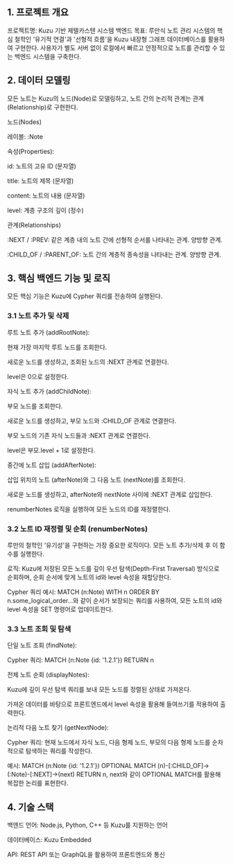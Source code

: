 ## 1. 프로젝트 개요
프로젝트명: Kuzu 기반 제텔카스텐 시스템 백엔드
목표: 루만식 노트 관리 시스템의 핵심 철학인 '유기적 연결'과 '선형적 흐름'을 Kuzu 내장형 그래프 데이터베이스를 활용하여 구현한다. 사용자가 별도 서버 없이 로컬에서 빠르고 안정적으로 노트를 관리할 수 있는 백엔드 시스템을 구축한다.

## 2. 데이터 모델링
모든 노트는 Kuzu의 노드(Node)로 모델링하고, 노트 간의 논리적 관계는 관계(Relationship)로 구현한다.

노드(Nodes)

레이블: :Note

속성(Properties):

id: 노트의 고유 ID (문자열)

title: 노트의 제목 (문자열)

content: 노트의 내용 (문자열)

level: 계층 구조의 깊이 (정수)

관계(Relationships)

:NEXT / :PREV: 같은 계층 내의 노트 간에 선형적 순서를 나타내는 관계. 양방향 관계.

:CHILD_OF / :PARENT_OF: 노트 간의 계층적 종속성을 나타내는 관계. 양방향 관계.

## 3. 핵심 백엔드 기능 및 로직
모든 핵심 기능은 Kuzu에 Cypher 쿼리를 전송하여 실행된다.

### 3.1 노트 추가 및 삭제
루트 노트 추가 (addRootNote):

현재 가장 마지막 루트 노드를 조회한다.

새로운 노드를 생성하고, 조회된 노드의 :NEXT 관계로 연결한다.

level은 0으로 설정한다.

자식 노트 추가 (addChildNote):

부모 노드를 조회한다.

새로운 노드를 생성하고, 부모 노드와 :CHILD_OF 관계로 연결한다.

부모 노드의 기존 자식 노드들과 :NEXT 관계로 연결한다.

level은 부모.level + 1로 설정한다.

중간에 노트 삽입 (addAfterNote):

삽입 위치의 노트 (afterNote)와 그 다음 노트 (nextNote)를 조회한다.

새로운 노드를 생성하고, afterNote와 nextNote 사이에 :NEXT 관계로 삽입한다.

renumberNotes 로직을 실행하여 모든 노드의 ID를 재정렬한다.

### 3.2 노트 ID 재정렬 및 순회 (renumberNotes)
루만의 철학인 '유기성'을 구현하는 가장 중요한 로직이다. 모든 노트 추가/삭제 후 이 함수를 실행한다.

로직: Kuzu에 저장된 모든 노드를 깊이 우선 탐색(Depth-First Traversal) 방식으로 순회하며, 순회 순서에 맞게 노트의 id와 level 속성을 재할당한다.

Cypher 쿼리 예시: MATCH (n:Note) WITH n ORDER BY n.some_logical_order...와 같이 순서가 보장되는 쿼리를 사용하여, 모든 노트의 id와 level 속성을 SET 명령어로 업데이트한다.

### 3.3 노트 조회 및 탐색
단일 노트 조회 (findNote):

Cypher 쿼리: MATCH (n:Note {id: '1.2.1'}) RETURN n

전체 노트 순회 (displayNotes):

Kuzu에 깊이 우선 탐색 쿼리를 보내 모든 노드를 정렬된 상태로 가져온다.

가져온 데이터를 바탕으로 프론트엔드에서 level 속성을 활용해 들여쓰기를 적용하여 출력한다.

논리적 다음 노트 찾기 (getNextNode):

Cypher 쿼리: 현재 노드에서 자식 노드, 다음 형제 노드, 부모의 다음 형제 노드를 순차적으로 탐색하는 쿼리를 작성한다.

예시: MATCH (n:Note {id: '1.2.1'}) OPTIONAL MATCH (n)-[:CHILD_OF]->(:Note)-[:NEXT]->(next) RETURN n, next와 같이 OPTIONAL MATCH를 활용해 복잡한 논리를 표현한다.

## 4. 기술 스택
백엔드 언어: Node.js, Python, C++ 등 Kuzu를 지원하는 언어

데이터베이스: Kuzu Embedded

API: REST API 또는 GraphQL을 활용하여 프론트엔드와 통신

